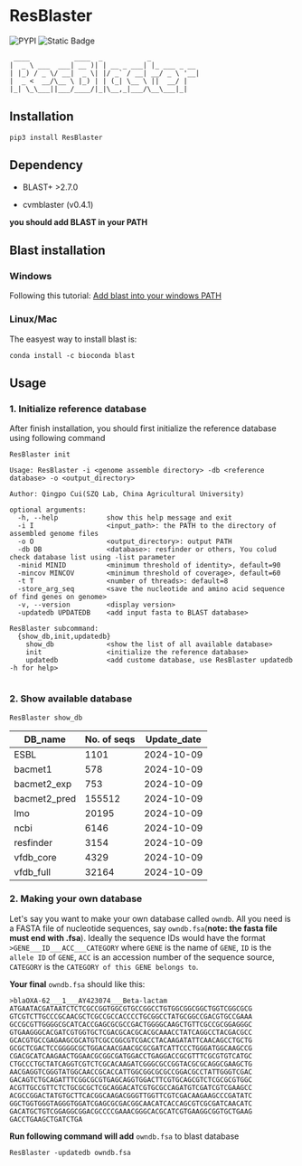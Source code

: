 # ResBlaster

![PYPI](https://img.shields.io/pypi/v/ResBlaster)
![Static Badge](https://img.shields.io/badge/OS-_Windows_%7C_Mac_%7C_Linux-steelblue)

```
 ____           ____  _           _
|  _ \ ___  ___| __ )| | __ _ ___| |_ ___ _ __
| |_) / _ \/ __|  _ \| |/ _` / __| __/ _ \ '__|
|  _ <  __/\__ \ |_) | | (_| \__ \ ||  __/ |
|_| \_\___||___/____/|_|\__,_|___/\__\___|_|

```

## Installation
```shell
pip3 install ResBlaster
```

## Dependency

*   BLAST+ >2.7.0

*   cvmblaster (v0.4.1)

**you should add BLAST in your PATH**

## Blast installation

### Windows

Following this tutorial: [Add blast into your windows PATH](http://82.157.185.121:22300/shares/BevQrP0j8EXn76p7CwfheA)

### Linux/Mac

The easyest way to install blast is:
```shell
conda install -c bioconda blast
```

## Usage

### 1. Initialize reference database

After finish installation, you should first initialize the reference database using following command
```shell
ResBlaster init
```

```shell
Usage: ResBlaster -i <genome assemble directory> -db <reference database> -o <output_directory>

Author: Qingpo Cui(SZQ Lab, China Agricultural University)

optional arguments:
  -h, --help            show this help message and exit
  -i I                  <input_path>: the PATH to the directory of assembled genome files
  -o O                  <output_directory>: output PATH
  -db DB                <database>: resfinder or others, You colud check database list using -list parameter
  -minid MINID          <minimum threshold of identity>, default=90
  -mincov MINCOV        <minimum threshold of coverage>, default=60
  -t T                  <number of threads>: default=8
  -store_arg_seq        <save the nucleotide and amino acid sequence of find genes on genome>
  -v, --version         <display version>
  -updatedb UPDATEDB    <add input fasta to BLAST database>

ResBlaster subcommand:
  {show_db,init,updatedb}
    show_db             <show the list of all available database>
    init                <initialize the reference database>
    updatedb            <add custome database, use ResBlaster updatedb -h for help>


```

### 2. Show available database
```shell
ResBlaster show_db
```
|DB_name|No. of seqs|Update_date|
|---|---|---|
|ESBL|1101|2024-10-09|
|bacmet1|578|2024-10-09|
|bacmet2_exp|753|2024-10-09|
|bacmet2_pred|155512|2024-10-09|
|lmo|20195|2024-10-09|
|ncbi|6146|2024-10-09|
|resfinder|3154|2024-10-09|
|vfdb_core|4329|2024-10-09|
|vfdb_full|32164|2024-10-09|




### 2. Making your own database

Let's say you want to make your own database called `owndb`. All you need is a FASTA file of nucleotide sequences, say `owndb.fsa`(**note: the fasta file must end with .fsa**). Ideally the sequence IDs would have the format `>GENE___ID___ACC___CATEGORY` where `GENE` is the name of `GENE`, `ID` is the `allele ID` of `GENE`, `ACC` is an accession number of the sequence source, `CATEGORY` is the `CATEGORY of this GENE belongs to`.

**Your final** `owndb.fsa` should like this:
```shell
>blaOXA-62___1___AY423074___Beta-lactam
ATGAATACGATAATCTCTCGCCGGTGGCGTGCCGGCCTGTGGCGGCGGCTGGTCGGCGCG
GTCGTCTTGCCCGCAACGCTCGCCGCCACCCCTGCGGCCTATGCGGCCGACGTGCCGAAA
GCCGCGTTGGGGCGCATCACCGAGCGCGCCGACTGGGGCAAGCTGTTCGCCGCGGAGGGC
GTGAAGGGCACGATCGTGGTGCTCGACGCACGCACGCAAACCTATCAGGCCTACGACGCC
GCACGTGCCGAGAAGCGCATGTCGCCGGCGTCGACCTACAAGATATTCAACAGCCTGCTG
GCGCTCGACTCCGGGGCGCTGGACAACGAACGCGCGATCATTCCCTGGGATGGCAAGCCG
CGACGCATCAAGAACTGGAACGCGGCGATGGACCTGAGGACCGCGTTTCGCGTGTCATGC
CTGCCCTGCTATCAGGTCGTCTCGCACAAGATCGGGCGCCGGTACGCGCAGGCGAAGCTG
AACGAGGTCGGGTATGGCAACCGCACCATTGGCGGCGCGCCGGACGCCTATTGGGTCGAC
GACAGTCTGCAGATTTCGGCGCGTGAGCAGGTGGACTTCGTGCAGCGTCTCGCGCGTGGC
ACGTTGCCGTTCTCTGCGCGCTCGCAGGACATCGTGCGCCAGATGTCGATCGTCGAAGCC
ACGCCGGACTATGTGCTTCACGGCAAGACGGGTTGGTTCGTCGACAAGAAGCCCGATATC
GGCTGGTGGGTAGGGTGGATCGAGCGCGACGGCAACATCACCAGCGTCGCGATCAACATC
GACATGCTGTCGGAGGCGGACGCCCCGAAACGGGCACGCATCGTGAAGGCGGTGCTGAAG
GACCTGAAGCTGATCTGA
```
**Run following command will add** `owndb.fsa` to blast database

```shell
ResBlaster -updatedb owndb.fsa
```




